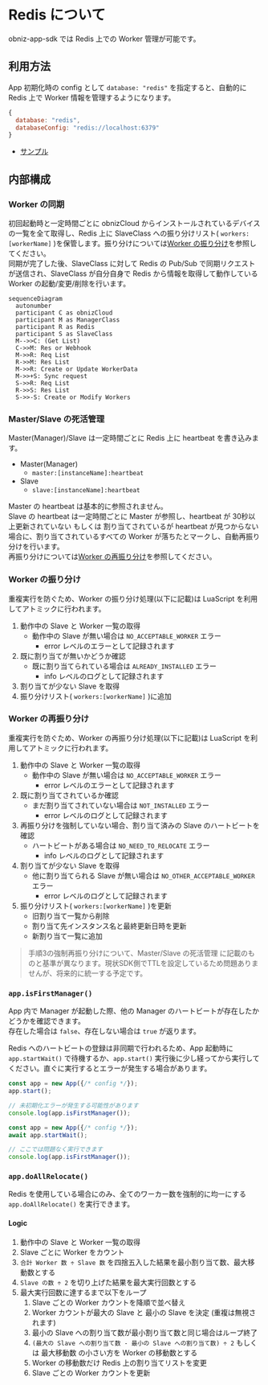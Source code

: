 # Redis について

obniz-app-sdk では Redis 上での Worker 管理が可能です。

## 利用方法

App 初期化時の config として `database: "redis"` を指定すると、自動的に Redis 上で Worker 情報を管理するようになります。

```javascript
{
  database: "redis",
  databaseConfig: "redis://localhost:6379"
}
```

- [サンプル](./examples/clustered/redis-multi-master)

## 内部構成

### Worker の同期

初回起動時と一定時間ごとに obnizCloud からインストールされているデバイスの一覧を全て取得し、Redis 上に SlaveClass への振り分けリスト( `workers:[workerName]` )を保管します。振り分けについては[Worker の振り分け](#worker-の振り分け)を参照してください。  
同期が完了した後、SlaveClass に対して Redis の Pub/Sub で同期リクエストが送信され、SlaveClass が自分自身で Redis から情報を取得して動作している Worker の起動/変更/削除を行います。

```mermaid
sequenceDiagram
  autonumber
  participant C as obnizCloud
  participant M as ManagerClass
  participant R as Redis
  participant S as SlaveClass
  M-->>C: (Get List)
  C->>M: Res or Webhook
  M->>R: Req List
  R->>M: Res List
  M->>R: Create or Update WorkerData
  M->>+S: Sync request
  S->>R: Req List
  R->>S: Res List
  S->>-S: Create or Modify Workers
```

### Master/Slave の死活管理

Master(Manager)/Slave は一定時間ごとに Redis 上に heartbeat を書き込みます。

- Master(Manager)
  - `master:[instanceName]:heartbeat`
- Slave
  - `slave:[instanceName]:heartbeat`

Master の heartbeat は基本的に参照されません。  
Slave の heartbeat は一定時間ごとに Master が参照し、heartbeat が 30秒以上更新されていない もしくは 割り当てされているが heartbeat が見つからない場合に、割り当てされているすべての Worker が落ちたとマークし、自動再振り分けを行います。  
再振り分けについては[Worker の再振り分け](#worker-の再振り分け)を参照してください。

### Worker の振り分け

重複実行を防ぐため、Worker の振り分け処理(以下に記載)は LuaScript を利用してアトミックに行われます。

1. 動作中の Slave と Worker 一覧の取得
   - 動作中の Slave が無い場合は `NO_ACCEPTABLE_WORKER` エラー
     - error レベルのエラーとして記録されます
2. 既に割り当てが無いかどうか確認
   - 既に割り当てられている場合は `ALREADY_INSTALLED` エラー
     - info レベルのログとして記録されます
3. 割り当てが少ない Slave を取得
4. 振り分けリスト( `workers:[workerName]` )に追加

### Worker の再振り分け

重複実行を防ぐため、Worker の再振り分け処理(以下に記載)は LuaScript を利用してアトミックに行われます。

1. 動作中の Slave と Worker 一覧の取得
   - 動作中の Slave が無い場合は `NO_ACCEPTABLE_WORKER` エラー
     - error レベルのエラーとして記録されます
2. 既に割り当てされているか確認
   - まだ割り当てされていない場合は `NOT_INSTALLED` エラー
     - error レベルのログとして記録されます
3. 再振り分けを強制していない場合、割り当て済みの Slave のハートビートを確認
   - ハートビートがある場合は `NO_NEED_TO_RELOCATE` エラー
     - info レベルのログとして記録されます
4. 割り当てが少ない Slave を取得
   - 他に割り当てられる Slave が無い場合は `NO_OTHER_ACCEPTABLE_WORKER` エラー
     - error レベルのログとして記録されます
5. 振り分けリスト( `workers:[workerName]` )を更新
   - 旧割り当て一覧から削除
   - 割り当て先インスタンス名と最終更新日時を更新
   - 新割り当て一覧に追加

> 手順3の強制再振り分けについて、Master/Slave の死活管理 に記載のものと基準が異なります。現状SDK側でTTLを設定しているため問題ありませんが、将来的に統一する予定です。

### `app.isFirstManager()`

App 内で Manager が起動した際、他の Manager のハートビートが存在したかどうかを確認できます。  
存在した場合は `false`、存在しない場合は `true` が返ります。  

Redis へのハートビートの登録は非同期で行われるため、App 起動時に `app.startWait()` で待機するか、`app.start()` 実行後に少し経ってから実行してください。直ぐに実行するとエラーが発生する場合があります。

```typescript
const app = new App({/* config */});
app.start();

// 未初期化エラーが発生する可能性があります
console.log(app.isFirstManager());
```

```typescript
const app = new App({/* config */});
await app.startWait();

// ここでは問題なく実行できます
console.log(app.isFirstManager());
```

### `app.doAllRelocate()`

Redis を使用している場合にのみ、全てのワーカー数を強制的に均一にする `app.doAllRelocate()` を実行できます。

#### Logic

1. 動作中の Slave と Worker 一覧の取得
2. Slave ごとに Worker をカウント
3. `合計 Worker 数 ÷ Slave 数` を四捨五入した結果を最小割り当て数、最大移動数とする
4. `Slave の数 ÷ 2` を切り上げた結果を最大実行回数とする
5. 最大実行回数に達するまで以下をループ
   1. Slave ごとの Worker カウントを降順で並べ替え
   2. Worker カウントが最大の Slave と 最小の Slave を決定 (重複は無視されます)
   3. 最小の Slave への割り当て数が最小割り当て数と同じ場合はループ終了
   4. `(最大の Slave への割り当て数 - 最小の Slave への割り当て数) ÷ 2` もしくは 最大移動数 の小さい方を Worker の移動数とする
   5. Worker の移動数だけ Redis 上の割り当てリストを変更
   6. Slave ごとの Worker カウントを更新